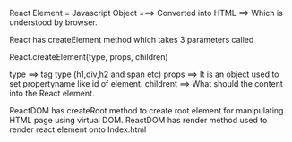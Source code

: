 React Element  = Javascript Object  ===> Converted into HTML ==>  Which is understood by browser.


React has createElement method which takes 3 parameters called 

React.createElement(type, props, children)

type ==> tag type (h1,div,h2 and span etc)
props ==> It is an object used to set propertyname like id of element. 
childrent ==> What should the content into the React element. 


ReactDOM has createRoot method to create root element for manipulating HTML page using virtual DOM. 
ReactDOM has render method used to render react element onto Index.html